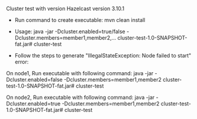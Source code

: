 Cluster test with version Hazelcast version 3.10.1

- Run command to create executable: 
  mvn clean install 
  
- Usage: 
  java -jar -Dcluster.enabled=true/false -Dcluster.members=member1,member2,... cluster-test-1.0-SNAPSHOT-fat.jar# cluster-test


- Follow the steps to generate "IllegalStateException: Node failed to start" error: 
 
 On node1, 
 Run executable with following command:
 java -jar -Dcluster.enabled=false -Dcluster.members=member1,member2 cluster-test-1.0-SNAPSHOT-fat.jar# cluster-test
 
 On node2, 
 Run executable with following command:
 java -jar -Dcluster.enabled=true -Dcluster.members=member1,member2 cluster-test-1.0-SNAPSHOT-fat.jar# cluster-test
  